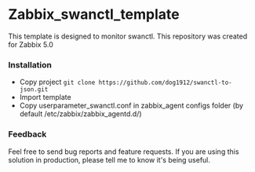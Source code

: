 # Zabbix_swanctl_template
This template is designed to monitor swanctl. This repository was created for Zabbix 5.0

### Installation
* Copy project
`git clone https://github.com/dog1912/swanctl-to-json.git`
* Import template
* Copy userparameter_swanctl.conf in zabbix_agent configs folder (by default /etc/zabbix/zabbix_agentd.d/)
### Feedback
Feel free to send bug reports and feature requests. If you are using this solution in production, please tell me to know it's being useful.
